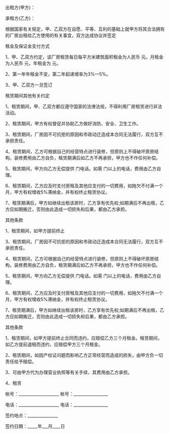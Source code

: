 
 




出租方(甲方)：


承租方(乙方)：


根据国家有关规定，甲、乙双方在自愿、平等、互利的基础上就甲方将其合法拥有的厂房出租给乙方使用的有关事宜，双方达成协议并签定


租金及保证金支付方式


1、甲、乙双方约定，该厂房租赁每日每平方米建筑面积租金为人民币 元。月租金为人民币 元，年租金为 元。


2、第一年年租金不变，第二年起递增率为3%—5%。


3、甲、乙双方一旦签订


租赁期间其他有关约定


1、租赁期间，甲、乙双方都应遵守国家的法律法规，不得利用厂房租赁进行非法活动。


2、租赁期间，甲方有权督促并协助乙方做好消防、安全、卫生工作。


3、租赁期间，厂房因不可抗拒的原因和市政动迁造成本合同无法履行，双方互不承担责任。


4、租赁期间，乙方可根据自己的经营特点进行装修，但原则上不得破坏原房结构，装修费用由乙方自负，租赁期满后如乙方不再承担，甲方也不作任何补偿。


5、租赁期间，甲方向乙方无偿提供 门电话。如需 门以上的电话，费用由乙方自理。


6、租赁期间，乙方应及时支付房租及其他应支付的一切费用，如拖欠不付满一个月，甲方有权增收5%滞纳金，并有权终止租赁协议。


7、租赁期满后，甲方如继续出租该房时，乙方享有优先权;如期满后不再出租，乙方应如期搬迁，否则由此造成一切损失和后果，都由乙方承担。


其他条款


1、租赁期间，如甲方提前终止


3、租赁期间，厂房因不可抗拒的原因和市政动迁造成本合同无法履行，双方互不承担责任。


4、租赁期间，乙方可根据自己的经营特点进行装修，但原则上不得破坏原房结构，装修费用由乙方自负，租赁期满后如乙方不再承担，甲方也不作任何补偿。


5、租赁期间，甲方向乙方无偿提供 门电话。如需 门以上的电话，费用由乙方自理。


6、租赁期间，乙方应及时支付房租及其他应支付的一切费用，如拖欠不付满一个月，甲方有权增收5%滞纳金，并有权终止租赁协议。


7、租赁期满后，甲方如继续出租该房时，乙方享有优先权;如期满后不再出租，乙方应如期搬迁，否则由此造成一切损失和后果，都由乙方承担。


其他条款


1、租赁期间，如甲方提前终止合同而违约，应赔偿乙方三个月租金。租赁期间，如乙方提前退租而违约，应赔偿甲方三个月租金。


2、租赁期间，如因产权证问题而影响乙方正常经营而造成的损失，由甲方负一切责任给予赔偿。


3、可由甲方代为办理营业执照等有关手续，其费用由乙方承担。


4、租赁


帐号：____________________ 帐号：_________________


电话：____________________ 电话：_________________


签约地点：_______________


签约日期：_____年___月____日
 


 

 
 
 
 
 
  


  
 

  


  


  
 
 
 
 

